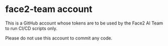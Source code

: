 # face2-team account

This is a GitHub account whose tokens
are to be used by the Face2 AI Team
to run CI/CD scripts only.

Please do not use this account to
commit any code.
